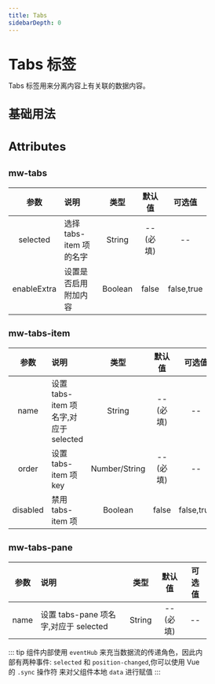 ```yaml
---
title: Tabs
sidebarDepth: 0
---
```


<style lang="scss">
    * { margin: 0; padding: 0; box-sizing: border-box; }
    h1, h2, h3, h4, h5 {
        border-bottom: none;
    }
    h1 {
        font-size: 30px;
        line-height: 38px;
    }
    h2 {
        font-size: 24px;
        line-height: 32px;
    }
    h3 {
        font-size: 18px;
        line-height: 26px;
    }
    p {
        font-size: 14px;
    }
</style>

# Tabs 标签
Tabs 标签用来分离内容上有关联的数据内容。

## 基础用法
<ClientOnly>
<tabs-demo></tabs-demo>
</ClientOnly>

## Attributes
### mw-tabs
| 参数          | 说明          | 类型   | 默认值 | 可选值 |
|:-------------:|:-------------|:------:|:------:|:------:|
| selected      |  选择 tabs-item 项的名字 | String |  --(必填)    | --     |
| enableExtra   |  设置是否启用附加内容 | Boolean |  false    | false,true     |

### mw-tabs-item
| 参数          | 说明          | 类型   | 默认值 | 可选值 |
|:-------------:|:-------------|:------:|:------:|:------:|
| name          |  设置 tabs-item 项名字,对应于 selected | String |  --(必填)    | --     |
| order         |  设置 tabs-item 项 key | Number/String |  --(必填)    | --     |
| disabled      |  禁用 tabs-item 项 | Boolean |  false    | false,true     |

### mw-tabs-pane
| 参数          | 说明          | 类型   | 默认值 | 可选值 |
|:-------------:|:-------------|:------:|:------:|:------:|
| name          |  设置 tabs-pane 项名字,对应于 selected | String |  --(必填)    | --     |

::: tip
组件内部使用 `eventHub` 来充当数据流的传递角色，因此内部有两种事件: `selected` 和 `position-changed`,你可以使用 Vue 的 `.sync` 操作符
来对父组件本地 `data` 进行赋值
:::




